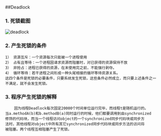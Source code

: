 ##Deadlock

### 1. 死锁截图
![deadlock](http://p1.bqimg.com/567571/12aa3ef2221a7da8.jpg)
### 2. 产生死锁的条件
	1） 资源互斥：一个资源每次只能被一个进程使用
	2） 占有且等待：一个进程因请求资源而阻塞时，对已获得的资源保持不放
	3） 非抢占：进程已获得的资源，在末使用完之前，不能强行剥夺。
	4） 循环等待：若干进程之间形成一种头尾相接的循环等待资源关系。
	这四个条件是死锁的必要条件，只要系统发生死锁，这些条件必然成立，而只要上述条件之一
	不满足，就不会发生死锁。
### 3. 程序产生死锁的解释
		因为线程Deadlock每次固定20000个时间单位运行完毕，而线程t是随机运行的。
	当a.methodA(b)和b.methodB(a)同时运行的时候，他们都要调用到由synchronized
	修饰的代码块，而当一个线程访问object的一个synchronized同步代码块或同步方
	法时，其他线程对object中所有其它synchronized同步代码块或同步方法的访问将
	被阻塞。两个线程互相阻塞产生了死锁。

